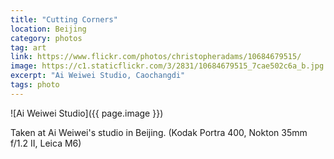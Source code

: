 ```yaml
---
title: "Cutting Corners"
location: Beijing
category: photos
tag: art
link: https://www.flickr.com/photos/christopheradams/10684679515/
image: https://c1.staticflickr.com/3/2831/10684679515_7cae502c6a_b.jpg
excerpt: "Ai Weiwei Studio, Caochangdi"
tags: photo
---
```


![Ai Weiwei Studio]({{ page.image }})

Taken at Ai Weiwei's studio in Beijing. (Kodak Portra 400, Nokton 35mm f/1.2 II,
Leica M6)
